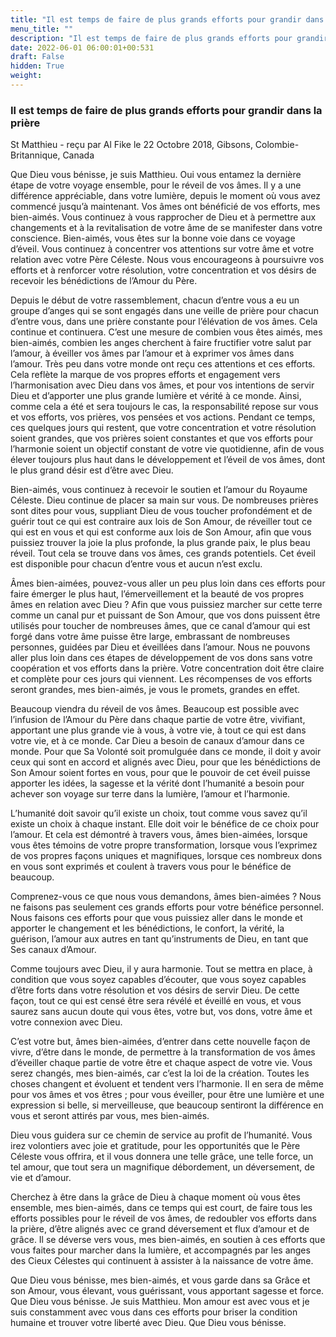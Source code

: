 ```yaml
---
title: "Il est temps de faire de plus grands efforts pour grandir dans la prière"
menu_title: ""
description: "Il est temps de faire de plus grands efforts pour grandir dans la prière"
date: 2022-06-01 06:00:01+00:531
draft: False
hidden: True
weight:
---
```

### Il est temps de faire de plus grands efforts pour grandir dans la prière

St Matthieu - reçu par Al Fike le 22 Octobre 2018, Gibsons, Colombie-Britannique, Canada

Que Dieu vous bénisse, je suis Matthieu. Oui vous entamez la dernière étape de votre voyage ensemble, pour le réveil de vos âmes. Il y a une différence appréciable, dans votre lumière, depuis le moment où vous avez commencé jusqu’à maintenant. Vos âmes ont bénéficié de vos efforts, mes bien-aimés. Vous continuez à vous rapprocher de Dieu et à permettre aux changements et à la revitalisation de votre âme de se manifester dans votre conscience. Bien-aimés, vous êtes sur la bonne voie dans ce voyage d’éveil. Vous continuez à concentrer vos attentions sur votre âme et votre relation avec votre Père Céleste. Nous vous encourageons à poursuivre vos efforts et à renforcer votre résolution, votre concentration et vos désirs de recevoir les bénédictions de l’Amour du Père.

Depuis le début de votre rassemblement, chacun d’entre vous a eu un groupe d’anges qui se sont engagés dans une veille de prière pour chacun d’entre vous, dans une prière constante pour l’élévation de vos âmes. Cela continue et continuera. C’est une mesure de combien vous êtes aimés, mes bien-aimés, combien les anges cherchent à faire fructifier votre salut par l’amour, à éveiller vos âmes par l’amour et à exprimer vos âmes dans l’amour. Très peu dans votre monde ont reçu ces attentions et ces efforts. Cela reflète la marque de vos propres efforts et engagement vers l’harmonisation avec Dieu dans vos âmes, et pour vos intentions de servir Dieu et d’apporter une plus grande lumière et vérité à ce monde. Ainsi, comme cela a été et sera toujours le cas, la responsabilité repose sur vous et vos efforts, vos prières, vos pensées et vos actions. Pendant ce temps, ces quelques jours qui restent, que votre concentration et votre résolution soient grandes, que vos prières soient constantes et que vos efforts pour l’harmonie soient un objectif constant de votre vie quotidienne, afin de vous élever toujours plus haut dans le développement et l’éveil de vos âmes, dont le plus grand désir est d’être avec Dieu.

Bien-aimés, vous continuez à recevoir le soutien et l’amour du Royaume Céleste. Dieu continue de placer sa main sur vous. De nombreuses prières sont dites pour vous, suppliant Dieu de vous toucher profondément et de guérir tout ce qui est contraire aux lois de Son Amour, de réveiller tout ce qui est en vous et qui est conforme aux lois de Son Amour, afin que vous puissiez trouver la joie la plus profonde, la plus grande paix, le plus beau réveil. Tout cela se trouve dans vos âmes, ces grands potentiels. Cet éveil est disponible pour chacun d’entre vous et aucun n’est exclu.

Âmes bien-aimées, pouvez-vous aller un peu plus loin dans ces efforts pour faire émerger le plus haut, l’émerveillement et la beauté de vos propres âmes en relation avec Dieu ? Afin que vous puissiez marcher sur cette terre comme un canal pur et puissant de Son Amour, que vos dons puissent être utilisés pour toucher de nombreuses âmes, que ce canal d’amour qui est forgé dans votre âme puisse être large, embrassant de nombreuses personnes, guidées par Dieu et éveillées dans l’amour. Nous ne pouvons aller plus loin dans ces étapes de développement de vos dons sans votre coopération et vos efforts dans la prière. Votre concentration doit être claire et complète pour ces jours qui viennent. Les récompenses de vos efforts seront grandes, mes bien-aimés, je vous le promets, grandes en effet.

Beaucoup viendra du réveil de vos âmes. Beaucoup est possible avec l’infusion de l’Amour du Père dans chaque partie de votre être, vivifiant, apportant une plus grande vie à vous, à votre vie, à tout ce qui est dans votre vie, et à ce monde. Car Dieu a besoin de canaux d’amour dans ce monde. Pour que Sa Volonté soit promulguée dans ce monde, il doit y avoir ceux qui sont en accord et alignés avec Dieu, pour que les bénédictions de Son Amour soient fortes en vous, pour que le pouvoir de cet éveil puisse apporter les idées, la sagesse et la vérité dont l’humanité a besoin pour achever son voyage sur terre dans la lumière, l’amour et l’harmonie.

L’humanité doit savoir qu’il existe un choix, tout comme vous savez qu’il existe un choix à chaque instant. Elle doit voir le bénéfice de ce choix pour l’amour. Et cela est démontré à travers vous, âmes bien-aimées, lorsque vous êtes témoins de votre propre transformation, lorsque vous l’exprimez de vos propres façons uniques et magnifiques, lorsque ces nombreux dons en vous sont exprimés et coulent à travers vous pour le bénéfice de beaucoup.

Comprenez-vous ce que nous vous demandons, âmes bien-aimées ? Nous ne faisons pas seulement ces grands efforts pour votre bénéfice personnel. Nous faisons ces efforts pour que vous puissiez aller dans le monde et apporter le changement et les bénédictions, le confort, la vérité, la guérison, l’amour aux autres en tant qu’instruments de Dieu, en tant que Ses canaux d’Amour.

Comme toujours avec Dieu, il y aura harmonie. Tout se mettra en place, à condition que vous soyez capables d’écouter, que vous soyez capables d’être forts dans votre résolution et vos désirs de servir Dieu. De cette façon, tout ce qui est censé être sera révélé et éveillé en vous, et vous saurez sans aucun doute qui vous êtes, votre but, vos dons, votre âme et votre connexion avec Dieu.

C’est votre but, âmes bien-aimées, d’entrer dans cette nouvelle façon de vivre, d’être dans le monde, de permettre à la transformation de vos âmes d’éveiller chaque partie de votre être et chaque aspect de votre vie. Vous serez changés, mes bien-aimés, car c’est la loi de la création. Toutes les choses changent et évoluent et tendent vers l’harmonie. Il en sera de même pour vos âmes et vos êtres ; pour vous éveiller, pour être une lumière et une expression si belle, si merveilleuse, que beaucoup sentiront la différence en vous et seront attirés par vous, mes bien-aimés.

Dieu vous guidera sur ce chemin de service au profit de l’humanité. Vous irez volontiers avec joie et gratitude, pour les opportunités que le Père Céleste vous offrira, et il vous donnera une telle grâce, une telle force, un tel amour, que tout sera un magnifique débordement, un déversement, de vie et d’amour.

Cherchez à être dans la grâce de Dieu à chaque moment où vous êtes ensemble, mes bien-aimés, dans ce temps qui est court, de faire tous les efforts possibles pour le réveil de vos âmes, de redoubler vos efforts dans la prière, d’être alignés avec ce grand déversement et flux d’amour et de grâce. Il se déverse vers vous, mes bien-aimés, en soutien à ces efforts que vous faites pour marcher dans la lumière, et accompagnés par les anges des Cieux Célestes qui continuent à assister à la naissance de votre âme.

Que Dieu vous bénisse, mes bien-aimés, et vous garde dans sa Grâce et son Amour, vous élevant, vous guérissant, vous apportant sagesse et force. Que Dieu vous bénisse. Je suis Matthieu. Mon amour est avec vous et je suis constamment avec vous dans ces efforts pour briser la condition humaine et trouver votre liberté avec Dieu. Que Dieu vous bénisse.




